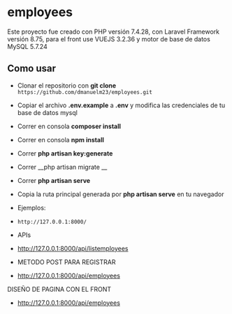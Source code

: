 # employees

Este proyecto fue creado con PHP versión 7.4.28, con Laravel Framework versión 8.75, para el front use VUEJS 3.2.36 y motor de base de datos MySQL 5.7.24

## Como usar
- Clonar el repositorio con  __git clone__ `https://github.com/dmanuelm23/employees.git`
- Copiar el archivo __.env.example__ a __.env__ y modifica las credenciales de tu base de datos mysql
- Correr en consola __composer install__
- Correr en consola __npm install__
- Correr __php artisan key:generate__
- Correr __php artisan migrate __
- Correr __php artisan serve__
- Copia la ruta principal generada por __php artisan serve__ en tu navegador 
- Ejemplos: 
- `http://127.0.0.1:8000/`

- APIs
- http://127.0.0.1:8000/api/listemployees

- METODO POST PARA REGISTRAR
- http://127.0.0.1:8000/api/employees

DISEÑO DE PAGINA CON EL FRONT
- http://127.0.0.1:8000/api/employees
